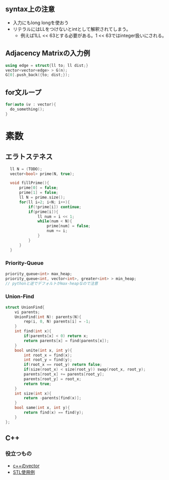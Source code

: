 ## syntax上の注意
- 入力にもlong longを使おう
- リテラルにはLLをつけないとintとして解釈されてしまう。
  - 例えば1LL << 63とする必要がある。1 << 63ではinteger扱いにされる。

## Adjacency Matrixの入力例
```cpp
using edge = struct{ll to; ll dist;}
vector<vector<edge> > G(n);
G[0].push_back({to; dist;});
```

## for文ループ
```cpp
for(auto &v : vector){
  do_something();
}
```

# 素数
## エラトステネス
```cpp
  ll N = (TODO);
  vector<bool> prime(N, true);

  void fillPrime(){
      prime[0] = false;
      prime[1] = false;
      ll N = prime.size();
      for(ll i=2; i<N; i++){
          if(!prime[i]) continue;
          if(prime[i]){
              ll num = i << 1;
              while(num < N){
                  prime[num] = false;
                  num += i;
              }
          }
      }
  }
```
### Priority-Queue
```cpp
priority_queue<int> max_heap; 
priority_queue<int, vector<int>, greater<int> > min_heap;
// pythonと逆でデフォルトがmax-heapなので注意
```


### Union-Find
```cpp
struct UnionFind{
    vi parents;
    UnionFind(int N): parents(N){
        rep(i, 0, N) parents[i] = -1;
    }
    int find(int x){
        if(parents[x] < 0) return x;
        return parents[x] = find(parents[x]);
    }
    bool unite(int x, int y){
        int root_x = find(x);
        int root_y = find(y);
        if(root_x == root_y) return false;
        if(size(root_x) < size(root_y)) swap(root_x, root_y);
        parents[root_x] += parents[root_y];
        parents[root_y] = root_x;
        return true;
    }
    int size(int x){
        return -parents[find(x)];
    }
    bool same(int x, int y){
        return find(x) == find(y);
    }
};

```



## C++
### 役立つもの
- [c++のvector](https://qiita.com/ysuzuki19/items/df872d91c9c89cc31aee)
- [STL使用例](http://www-ikn.ist.hokudai.ac.jp/~kida/lecture/D_hokudai_Library.pdf)
